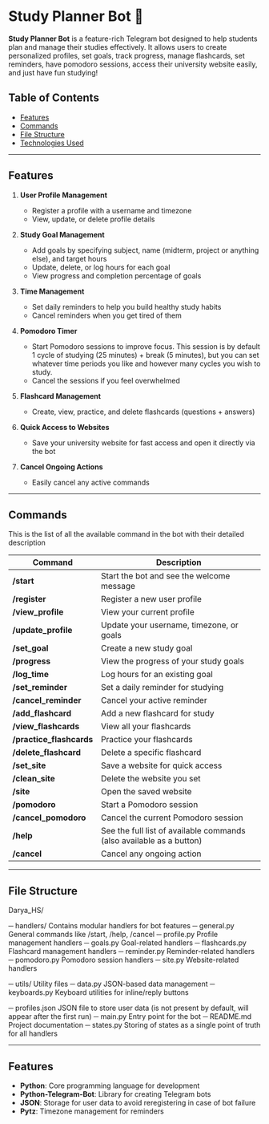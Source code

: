 # Study Planner Bot 🤖

**Study Planner Bot** is a feature-rich Telegram bot designed to help students plan and manage their studies effectively. It allows users to create personalized profiles, set goals, track progress, manage flashcards, set reminders, have pomodoro sessions, access their university website easily, and just have fun studying!

## Table of Contents

- [Features](#features)
- [Commands](#commands)
- [File Structure](#file-structure)
- [Technologies Used](#technologies-used)

---

## Features

1. **User Profile Management**  
   - Register a profile with a username and timezone  
   - View, update, or delete profile details

2. **Study Goal Management**  
   - Add goals by specifying subject, name (midterm, project or anything else), and target hours  
   - Update, delete, or log hours for each goal  
   - View progress and completion percentage of goals

3. **Time Management**  
   - Set daily reminders to help you build healthy study habits 
   - Cancel reminders when you get tired of them

4. **Pomodoro Timer**  
   - Start Pomodoro sessions to improve focus. This session is by default 1 cycle of studying (25 minutes) + break (5 minutes), but you can set whatever time periods you like and however many cycles you wish to study. 
   - Cancel the sessions if you feel overwhelmed

5. **Flashcard Management**  
   - Create, view, practice, and delete flashcards (questions + answers)

6. **Quick Access to Websites**  
   - Save your university website for fast access and open it directly via the bot

7. **Cancel Ongoing Actions**  
   - Easily cancel any active commands

---

## Commands
This is the list of all the available command in the bot with their detailed description

| Command               | Description                                                                 |
|-----------------------|-----------------------------------------------------------------------------|
| **/start**            | Start the bot and see the welcome message                                 |
| **/register**         | Register a new user profile                                               |
| **/view_profile**     | View your current profile                                                 |
| **/update_profile**   | Update your username, timezone, or goals                                  |
| **/set_goal**         | Create a new study goal                                                   |
| **/progress**         | View the progress of your study goals                                     |
| **/log_time**         | Log hours for an existing goal                                            |
| **/set_reminder**     | Set a daily reminder for studying                                         |
| **/cancel_reminder**  | Cancel your active reminder                                               |
| **/add_flashcard**    | Add a new flashcard for study                                             |
| **/view_flashcards**  | View all your flashcards                                                  |
| **/practice_flashcards** | Practice your flashcards                                               |
| **/delete_flashcard** | Delete a specific flashcard                                               |
| **/set_site**         | Save a website for quick access                                           |
| **/clean_site**         | Delete the website you set                                              |
| **/site**             | Open the saved website                                                   |
| **/pomodoro**         | Start a Pomodoro session                                                 |
| **/cancel_pomodoro**  | Cancel the current Pomodoro session                                       |
| **/help**             | See the full list of available commands (also available as a button)      |
| **/cancel**           | Cancel any ongoing action                                                |

---

## File Structure

Darya_HS/

─ handlers/                    Contains modular handlers for bot features
    ─ general.py               General commands like /start, /help, /cancel
    ─ profile.py               Profile management handlers
    ─ goals.py                 Goal-related handlers
    ─ flashcards.py            Flashcard management handlers
    ─ reminder.py              Reminder-related handlers
    ─ pomodoro.py              Pomodoro session handlers
    ─ site.py                  Website-related handlers

─ utils/                       Utility files
    ─ data.py                  JSON-based data management
    ─ keyboards.py             Keyboard utilities for inline/reply buttons

─ profiles.json                JSON file to store user data (is not present by default, will appear after the first run)
─ main.py                      Entry point for the bot
─ README.md                    Project documentation
─ states.py                    Storing of states as a single point of truth for all handlers

---

## Features
- **Python**: Core programming language for development
- **Python-Telegram-Bot**: Library for creating Telegram bots
- **JSON**: Storage for user data to avoid reregistering in case of bot failure
- **Pytz**: Timezone management for reminders